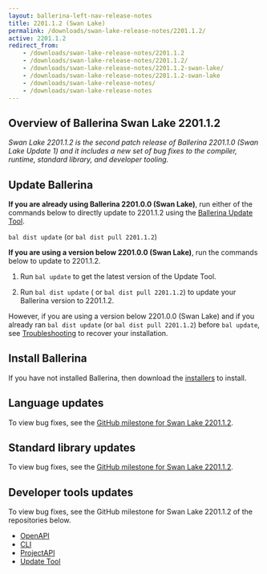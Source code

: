 ```yaml
---
layout: ballerina-left-nav-release-notes
title: 2201.1.2 (Swan Lake) 
permalink: /downloads/swan-lake-release-notes/2201.1.2/
active: 2201.1.2
redirect_from: 
    - /downloads/swan-lake-release-notes/2201.1.2
    - /downloads/swan-lake-release-notes/2201.1.2/
    - /downloads/swan-lake-release-notes/2201.1.2-swan-lake/
    - /downloads/swan-lake-release-notes/2201.1.2-swan-lake
    - /downloads/swan-lake-release-notes/
    - /downloads/swan-lake-release-notes
---
```


## Overview of Ballerina Swan Lake 2201.1.2

<em>Swan Lake 2201.1.2 is the second patch release of Ballerina 2201.1.0 (Swan Lake Update 1) and it includes a new set of bug fixes to the compiler, runtime, standard library, and developer tooling.</em> 

## Update Ballerina

**If you are already using Ballerina 2201.0.0 (Swan Lake)**, run either of the commands below to directly update to 2201.1.2 using the [Ballerina Update Tool](/learn/cli-documentation/update-tool/).

`bal dist update` (or `bal dist pull 2201.1.2`)

**If you are using a version below 2201.0.0 (Swan Lake)**, run the commands below to update to 2201.1.2.

1. Run `bal update` to get the latest version of the Update Tool.

2. Run `bal dist update` ( or `bal dist pull 2201.1.2`) to update your Ballerina version to 2201.1.2.

However, if you are using a version below 2201.0.0 (Swan Lake) and if you already ran `bal dist update` (or `bal dist pull 2201.1.2`) before `bal update`, see [Troubleshooting](/downloads/swan-lake-release-notes/swan-lake-2201.0.0#troubleshooting) to recover your installation.

## Install Ballerina

If you have not installed Ballerina, then download the [installers](/downloads/#swanlake) to install.

## Language updates

To view bug fixes, see the [GitHub milestone for Swan Lake 2201.1.2](https://github.com/ballerina-platform/ballerina-lang/issues?q=is%3Aissue+is%3Aclosed+label%3ATeam%2FCompilerFE+milestone%3A2201.1.2).

## Standard library updates

To view bug fixes, see the [GitHub milestone for Swan Lake 2201.1.2](https://github.com/ballerina-platform/ballerina-standard-library/issues?q=is%3Aissue+is%3Aclosed+milestone%3A2201.1.2).

## Developer tools updates

To view bug fixes, see the GitHub milestone for Swan Lake 2201.1.2 of the repositories below.

- [OpenAPI](https://github.com/ballerina-platform/openapi-tools/milestone/21)
- [CLI](https://github.com/ballerina-platform/ballerina-lang/issues?q=is%3Aissue+milestone%3A2201.1.2+label%3AArea%2FCLI+is%3Aclosed)
- [ProjectAPI](https://github.com/ballerina-platform/ballerina-lang/issues?q=is%3Aissue+milestone%3A2201.1.2+label%3AArea%2FProjectAPI+is%3Aclosed)
- [Update Tool](https://github.com/ballerina-platform/ballerina-update-tool/milestone/3?closed=1)
<!-- <style>.cGitButtonContainer, .cBallerinaTocContainer {display:none;}</style> -->